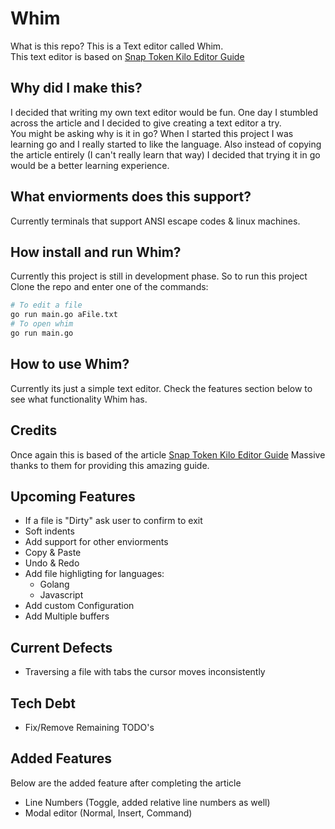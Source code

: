 # Whim
What is this repo? This is a Text editor called Whim.\
This text editor is based on [Snap Token Kilo Editor Guide](https://viewsourcecode.org/snaptoken/kilo/index.html)

## Why did I make this?
I decided that writing my own text editor would be fun.
One day I stumbled across the article and I decided to give creating a text editor a try.\
You might be asking why is it in go?
When I started this project I was learning go and I really started to like the language.
Also instead of copying the article entirely (I can't really learn that way) I decided that
trying it in go would be a better learning experience.

## What enviorments does this support?
Currently terminals that support ANSI escape codes & linux machines.

## How install and run Whim?
Currently this project is still in development phase. So to run this project 
Clone the repo and enter one of the commands:
```bash
# To edit a file
go run main.go aFile.txt
# To open whim
go run main.go
```

## How to use Whim?
Currently its just a simple text editor. Check the features section below to see
what functionality Whim has.

## Credits
Once again this is based of the article [Snap Token Kilo Editor Guide](https://viewsourcecode.org/snaptoken/kilo/index.html)
Massive thanks to them for providing this amazing guide.

## Upcoming Features
* If a file is "Dirty" ask user to confirm to exit
* Soft indents
* Add support for other enviorments
* Copy & Paste
* Undo & Redo
* Add file highligting for languages:
    * Golang
    * Javascript
* Add custom Configuration
* Add Multiple buffers

## Current Defects
* Traversing a file with tabs the cursor moves inconsistently

## Tech Debt
* Fix/Remove Remaining TODO's

## Added Features
Below are the added feature after completing the article
* Line Numbers (Toggle, added relative line numbers as well)
* Modal editor (Normal, Insert, Command)

